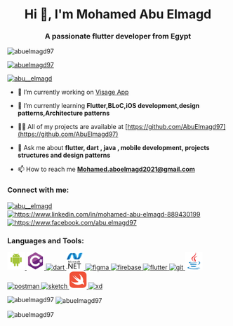 <h1 align="center">Hi 👋, I'm Mohamed Abu Elmagd</h1>
<h3 align="center">A passionate flutter developer from Egypt</h3>

<p align="left"> <img src="https://komarev.com/ghpvc/?username=abuelmagd97&label=Profile%20views&color=0e75b6&style=flat" alt="abuelmagd97" /> </p>

<p align="left"> <a href="https://github.com/ryo-ma/github-profile-trophy"><img src="https://github-profile-trophy.vercel.app/?username=abuelmagd97" alt="abuelmagd97" /></a> </p>

<p align="left"> <a href="https://twitter.com/abu__elmagd" target="blank"><img src="https://img.shields.io/twitter/follow/abu__elmagd?logo=twitter&style=for-the-badge" alt="abu__elmagd" /></a> </p>

- 🔭 I’m currently working on [Visage App](https://gitlab.com/alexapps/vizage-provider)

- 🌱 I’m currently learning **Flutter,BLoC,iOS development,design patterns,Architecture patterns**

- 👨‍💻 All of my projects are available at [https://github.com/AbuElmagd97](https://github.com/AbuElmagd97)

- 💬 Ask me about **flutter, dart , java , mobile development, projects structures and design patterns**

- 📫 How to reach me **Mohamed.aboelmagd2021@gmail.com**

<h3 align="left">Connect with me:</h3>
<p align="left">
<a href="https://twitter.com/abu__elmagd" target="blank"><img align="center" src="https://raw.githubusercontent.com/rahuldkjain/github-profile-readme-generator/master/src/images/icons/Social/twitter.svg" alt="abu__elmagd" height="30" width="40" /></a>
<a href="https://linkedin.com/in/mohamed-abu-elmagd-889430199" target="blank"><img align="center" src="https://raw.githubusercontent.com/rahuldkjain/github-profile-readme-generator/master/src/images/icons/Social/linked-in-alt.svg" alt="https://www.linkedin.com/in/mohamed-abu-elmagd-889430199" height="30" width="40" /></a>
<a href="https://fb.com/abu.elmagd97" target="blank"><img align="center" src="https://raw.githubusercontent.com/rahuldkjain/github-profile-readme-generator/master/src/images/icons/Social/facebook.svg" alt="https://www.facebook.com/abu.elmagd97" height="30" width="40" /></a>
</p>

<h3 align="left">Languages and Tools:</h3>
<p align="left"> <a href="https://developer.android.com" target="_blank" rel="noreferrer"> <img src="https://raw.githubusercontent.com/devicons/devicon/master/icons/android/android-original-wordmark.svg" alt="android" width="40" height="40"/> </a> <a href="https://www.w3schools.com/cs/" target="_blank" rel="noreferrer"> <img src="https://raw.githubusercontent.com/devicons/devicon/master/icons/csharp/csharp-original.svg" alt="csharp" width="40" height="40"/> </a> <a href="https://dart.dev" target="_blank" rel="noreferrer"> <img src="https://www.vectorlogo.zone/logos/dartlang/dartlang-icon.svg" alt="dart" width="40" height="40"/> </a> <a href="https://dotnet.microsoft.com/" target="_blank" rel="noreferrer"> <img src="https://raw.githubusercontent.com/devicons/devicon/master/icons/dot-net/dot-net-original-wordmark.svg" alt="dotnet" width="40" height="40"/> </a> <a href="https://www.figma.com/" target="_blank" rel="noreferrer"> <img src="https://www.vectorlogo.zone/logos/figma/figma-icon.svg" alt="figma" width="40" height="40"/> </a> <a href="https://firebase.google.com/" target="_blank" rel="noreferrer"> <img src="https://www.vectorlogo.zone/logos/firebase/firebase-icon.svg" alt="firebase" width="40" height="40"/> </a> <a href="https://flutter.dev" target="_blank" rel="noreferrer"> <img src="https://www.vectorlogo.zone/logos/flutterio/flutterio-icon.svg" alt="flutter" width="40" height="40"/> </a> <a href="https://git-scm.com/" target="_blank" rel="noreferrer"> <img src="https://www.vectorlogo.zone/logos/git-scm/git-scm-icon.svg" alt="git" width="40" height="40"/> </a> <a href="https://www.java.com" target="_blank" rel="noreferrer"> <img src="https://raw.githubusercontent.com/devicons/devicon/master/icons/java/java-original.svg" alt="java" width="40" height="40"/> </a> <a href="https://postman.com" target="_blank" rel="noreferrer"> <img src="https://www.vectorlogo.zone/logos/getpostman/getpostman-icon.svg" alt="postman" width="40" height="40"/> </a> <a href="https://www.sketch.com/" target="_blank" rel="noreferrer"> <img src="https://www.vectorlogo.zone/logos/sketchapp/sketchapp-icon.svg" alt="sketch" width="40" height="40"/> </a> <a href="https://developer.apple.com/swift/" target="_blank" rel="noreferrer"> <img src="https://raw.githubusercontent.com/devicons/devicon/master/icons/swift/swift-original.svg" alt="swift" width="40" height="40"/> </a> <a href="https://www.adobe.com/products/xd.html" target="_blank" rel="noreferrer"> <img src="https://cdn.worldvectorlogo.com/logos/adobe-xd.svg" alt="xd" width="40" height="40"/> </a> </p>

<p><img align="left" src="https://github-readme-stats.vercel.app/api/top-langs?username=abuelmagd97&show_icons=true&locale=en&layout=compact" alt="abuelmagd97" /></p>

<p>&nbsp;<img align="center" src="https://github-readme-stats.vercel.app/api?username=abuelmagd97&show_icons=true&locale=en" alt="abuelmagd97" /></p>

<p><img align="center" src="https://github-readme-streak-stats.herokuapp.com/?user=abuelmagd97&" alt="abuelmagd97" /></p>
